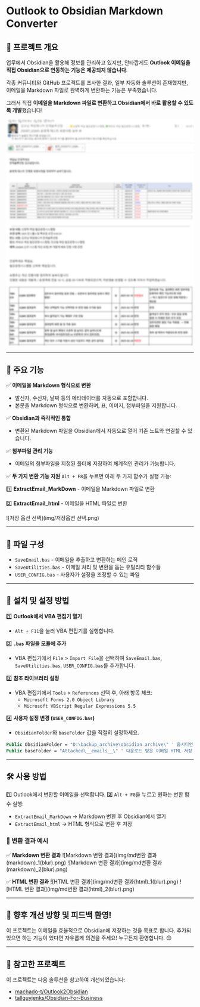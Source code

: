 # Outlook to Obsidian Markdown Converter

## 🔹 프로젝트 개요
업무에서 Obsidian을 활용해 정보를 관리하고 있지만, 안타깝게도 **Outlook 이메일을 직접 Obsidian으로 연동하는 기능은 제공되지 않습니다**. 

각종 커뮤니티와 GitHub 프로젝트를 조사한 결과, 일부 자동화 솔루션이 존재했지만, 이메일을 Markdown 파일로 완벽하게 변환하는 기능은 부족했습니다. 

그래서 직접 **이메일을 Markdown 파일로 변환하고 Obsidian에서 바로 활용할 수 있도록 개발**했습니다!

![메일 원본](img/메일원본(blur).png)

---

## 🚀 주요 기능
✅ **이메일을 Markdown 형식으로 변환**
   - 발신자, 수신자, 날짜 등의 메타데이터를 자동으로 포함합니다.
   - 본문을 Markdown 형식으로 변환하며, 표, 이미지, 첨부파일을 지원합니다.

✅ **Obsidian과 즉각적인 통합**
   - 변환된 Markdown 파일을 Obsidian에서 자동으로 열어 기존 노트와 연결할 수 있습니다.

✅ **첨부파일 관리 기능**
   - 이메일의 첨부파일을 지정된 폴더에 저장하여 체계적인 관리가 가능합니다.

✅ **두 가지 변환 기능 지원**
   `Alt + F8`을 누르면 아래 두 가지 함수가 실행 가능:
   
   1️⃣ **ExtractEmail_MarkDown** - 이메일을 Markdown 파일로 변환
   
   2️⃣ **ExtractEmail_html** - 이메일을 HTML 파일로 변환

![저장 옵션 선택](img/저장옵션 선택.png)

---

## 📂 파일 구성
- `SaveEmail.bas` - 이메일을 추출하고 변환하는 메인 로직
- `SaveUtilities.bas` - 이메일 처리 및 변환을 돕는 유틸리티 함수들
- `USER_CONFIG.bas` - 사용자가 설정을 조정할 수 있는 파일

---

## 🔧 설치 및 설정 방법
1️⃣ **Outlook에서 VBA 편집기 열기**
   - `Alt + F11`을 눌러 VBA 편집기를 실행합니다.

2️⃣ **`.bas` 파일을 모듈에 추가**
   - VBA 편집기에서 `File` > `Import File`을 선택하여 `SaveEmail.bas`, `SaveUtilities.bas`, `USER_CONFIG.bas`를 추가합니다.

3️⃣ **참조 라이브러리 설정**
   - VBA 편집기에서 `Tools` > `References` 선택 후, 아래 항목 체크:
     - `Microsoft Forms 2.0 Object Library`
     - `Microsoft VBScript Regular Expressions 5.5`

4️⃣ **사용자 설정 변경 (`USER_CONFIG.bas`)**
   - `ObsidianFolder`와 `baseFolder` 값을 적절히 설정하세요.
   ```vb
   Public ObsidianFolder = "D:\backup_archive\obsidian archive\" ' 옵시디언 저장소 경로
   Public baseFolder = "Attached\__emails__\" ' 다운로드 받은 이메일 HTML 저장 경로
   ```

---

## 🛠 사용 방법
1️⃣ Outlook에서 변환할 이메일을 선택합니다.
2️⃣ `Alt + F8`을 누르고 원하는 변환 함수 실행:
   - `ExtractEmail_MarkDown` → Markdown 변환 후 Obsidian에서 열기
   - `ExtractEmail_html` → HTML 형식으로 변환 후 저장

### 📌 변환 결과 예시
✅ **Markdown 변환 결과**
![Markdown 변환 결과](img/md변환 결과(markdown)_1(blur).png)
![Markdown 변환 결과](img/md변환 결과(markdown)_2(blur).png)

✅ **HTML 변환 결과**
![HTML 변환 결과](img/md변환 결과(html)_1(blur).png)
![HTML 변환 결과](img/md변환 결과(html)_2(blur).png)

---

## 📌 향후 개선 방향 및 피드백 환영!
이 프로젝트는 이메일을 효율적으로 Obsidian에 저장하는 것을 목표로 합니다. 추가되었으면 하는 기능이 있다면 자유롭게 의견을 주세요! 누구든지 환영합니다. 😊

---

## 🔗 참고한 프로젝트
이 프로젝트는 다음 솔루션을 참고하여 개선되었습니다:
- [machado-t/Outlook2Obsidian](https://github.com/machado-t/Outlook2Obsidian)
- [tallguyjenks/Obsidian-For-Business](https://github.com/tallguyjenks/Obsidian-For-Business)

